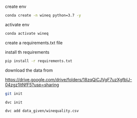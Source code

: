 create env
```bash
conda create -n wineq python=3.7 -y
```

activate env 
```bash
conda activate wineq
```

create a requirements.txt file

install th requirements
```bash
pip install -r requirements.txt
```

download the data from 

https://drive.google.com/drive/folders/18zqQiCJVgF7uzXgfbIJ-04zgz1ItNfF5?usp=sharing

```bash
git init
```

```bash
dvc init 
```

```bash
dvc add data_given/winequality.csv
```
